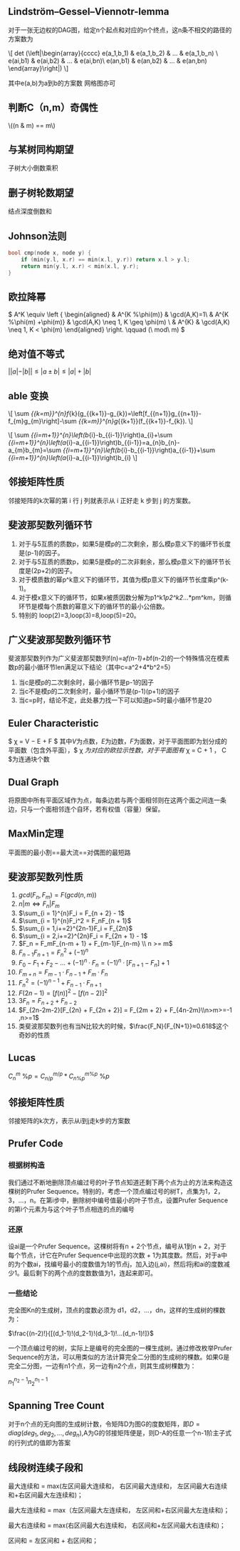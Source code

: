 ## Lindström–Gessel–Viennotr-lemma
对于一张无边权的DAG图，给定n个起点和对应的n个终点，这n条不相交的路径的方案数为

\\[
det (\left|\begin{array}{cccc}
    e(a_1,b_1) &    e(a_1,b_2)    & ... & e(a_1,b_n) \\
    e(ai,b1) &  e(ai,b2)  & ... & e(ai,bn)\\
    e(an,b1) & e(an,b2) & ... & e(an,bn)
\end{array}\right|)
\\]

其中e(a,b)为a到b的方案数
网格图亦可

## 判断C（n,m）奇偶性

\\((n \& m) == m\\)


## 与某树同构期望
子树大小倒数乘积
## 删子树轮数期望
结点深度倒数和
## Johnson法则
```cpp
bool cmp(node x, node y) {
    if (min(y.l, x.r) == min(x.l, y.r)) return x.l > y.l;
    return min(y.l, x.r) < min(x.l, y.r);
}
```
## 欧拉降幂
$
A^K \equiv \left \{
\begin{aligned}
& A^{K \%\phi(m)}  &  \gcd(A,K)=1\\
& A^{K \%\phi(m) +\phi(m)}    & \gcd(A,K) \neq 1, K \geq  \phi(m) \\
& A^{K}   & \gcd(A,K) \neq 1, K <  \phi(m)
\end{aligned}
\right.
\qquad
(\ mod\ m)
$
## 绝对值不等式
$||a|-|b|| ≤|a±b|≤|a|+|b|$
## able 变换
\\[
\sum _{{k=m}}^{n}f_{k}(g_{{k+1}}-g_{k})=\left[f_{{n+1}}g_{{n+1}}-f_{m}g_{m}\right]-\sum _{{k=m}}^{n}g_{{k+1}}(f_{{k+1}}-f_{k}).
\\]

\\[
\sum _{{i=m+1}}^{n}\left(b_{i}-b_{{i-1}}\right)a_{i}+\sum _{{i=m+1}}^{n}\left(a_{i}-a_{{i-1}}\right)b_{{i-1}}=a_{n}b_{n}-a_{m}b_{m}=\sum _{{i=m+1}}^{n}\left(b_{i}-b_{{i-1}}\right)a_{{i-1}}+\sum _{{i=m+1}}^{n}\left(a_{i}-a_{{i-1}}\right)b_{i}
\\]

## 邻接矩阵性质
邻接矩阵的k次幂的第 i 行 j 列就表示从 i 正好走 k 步到 j 的方案数。
## 斐波那契数列循环节
1. 对于与5互质的质数p，如果5是模p的二次剩余，那么模p意义下的循环节长度是(p-1)的因子。
2. 对于与5互质的质数p，如果5是模p的二次非剩余，那么模p意义下的循环节长度是(2p+2)的因子。
3. 对于模质数的幂p^k意义下的循环节，其值为模p意义下的循环节长度乘p^(k-1)。
4. 对于模x意义下的循环节，如果x被质因数分解为p1^k1*p2^k2*…*pm^km，则循环节是模每个质数的幂意义下的循环节的最小公倍数。
5. 特别的  loop(2)=3,loop(3)=8,loop(5)=20。

## 广义斐波那契数列循环节
斐波那契数列作为广义斐波那契数列f(n)=a*f(n-1)+b*f(n-2)的一个特殊情况在模素数p的最小循环节len满足以下结论（其中c=a^2+4*b^2=5）

1. 当c是模p的二次剩余时，最小循环节是p-1的因子
2. 当c不是模p的二次剩余时，最小循环节是(p-1)(p+1)的因子
3. 当c=p时，结论不定，此处暴力找一下可以知道p=5时最小循环节是20

## Euler Characteristic
$ χ = V − E + F $
其中$V$为点数，$E$为边数，$F$为面数，对于平面图即为划分成的平面数（包含外平面），$ χ $为对应的欧拉示性数，对于平面图有$ χ = C + 1 $，$ C $为连通块个数

## Dual Graph
将原图中所有平面区域作为点，每条边若与两个面相邻则在这两个面之间连一条边，只与一个面相邻连个自环，若有权值（容量）保留。
## MaxMin定理
平面图的最小割==最大流==对偶图的最短路
## 斐波那契数列性质
1. $gcd(F_n,F_m) = F(gcd(n,m))$
2. $n|m \iff F_n|F_m$
3. $\sum_{i = 1}^{n}F_i = F_{n + 2} - 1$
4. $\sum_{i = 1}^{n}F_i^2 = F_nF_{n + 1}$
5. $\sum_{i = 1,i+=2}^{2n-1}F_i = F_{2n}$
6. $\sum_{i = 2,i+=2}^{2n}F_i = F_{2n + 1} - 1$
7. $F_n = F_mF_{n-m + 1} + F_{m-1}F_{n-m} \\ n >= m$
8. $F_{n-1}F_{n+1} = F_n^2 + (-1)^n$
9. $F_0-F_1+F_2-…+(-1)^n·F_n=(-1)^n·[F_{n+1}-F_n]+1$
10. $F_{m+n}=F_{m-1}·F_{n-1}+F_m·F_n$
11. $F_n^2=(-1)^{n-1}+F_{n-1}·F_{n+1}$
12. $F(2n-1)=[f(n)]^2-[f(n-2)]^2$
13. $3F_n=F_{n + 2}+ F_{n-2}$
14. $F_{2n-2m-2}[F_{2n} + F_{2n + 2}] = F_{2m + 2} + F_{4n-2m}\\n>m>=-1 ,n>=1$
15. 类斐波那契数列也有当N比较大的时候，$\frac{F_N}{F_{N+1}}≈0.618$这个奇妙的性质

## Lucas
$C_n^m\ \%p=C_{n/p}^{m/p}*C_{n\%p}^{m\%p}\ \%p$
## 邻接矩阵性质
邻接矩阵的k次方，表示从i到j走k步的方案数
## Prufer Code
### 根据树构造
我们通过不断地删除顶点编过号的叶子节点知道还剩下两个点为止的方法来构造这棵树的Prufer Sequence。特别的，考虑一个顶点编过号的树T，点集为1，2，3，...，n。在第i步中，删除树中编号值最小的叶子节点，设置Prufer Sequence的第i个元素为与这个叶子节点相连的点的编号
### 还原
设ai是一个Prufer Sequence。这棵树将有n + 2个节点，编号从1到n + 2，对于每个节点，计它在Prufer Sequence中出现的次数 + 1为其度数。然后，对于a中的为个数ai，找编号最小的度数值为1的节点j，加入边(j,ai)，然后将j和ai的度数减少1。最后剩下的两个点的度数数值为1，连起来即可。
### 一些结论
完全图Kn的生成树，顶点的度数必须为 d1，d2，...，dn，这样的生成树的棵数为：

$\frac{(n-2)!}{[(d_1-1)!(d_2-1)!(d_3-1)!...(d_n-1)!]}$

一个顶点编过号的树，实际上是编号的完全图的一棵生成树。通过修改枚举Prufer Sequence的方法，可以用类似的方法计算完全二分图的生成树的棵数。如果G是完全二分图，一边有n1个点，另一边有n2个点，则其生成树棵数为：

$n_1^{n_2-1}n_2^{n_1-1}$

## Spanning Tree Count
对于n个点的无向图的生成树计数，令矩阵D为图G的度数矩阵，即$D = diag(deg_1,deg_2,...,deg_n)$,A为G的邻接矩阵便是，则D-A的任意一个n-1阶主子式的行列式的值即为答案
## 线段树连续子段和
最大连续和 = max(左区间最大连续和， 右区间最大连续和， 左区间最大右连续和+右区间最大左连续和)；

最大左连续和 = max（左区间最大左连续和， 左区间和+右区间最大左连续和)；

最大右连续和 = max(右区间最大右连续和， 右区间和+左区间最大右连续和)；

区间和 = 左区间和 + 右区间和；